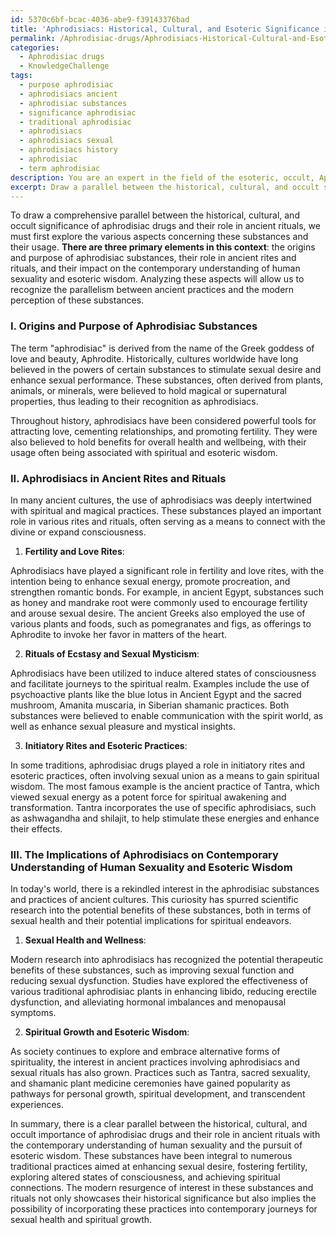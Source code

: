 ```yaml
---
id: 5370c6bf-bcac-4036-abe9-f39143376bad
title: 'Aphrodisiacs: Historical, Cultural, and Esoteric Significance in Ancient Rituals'
permalink: /Aphrodisiac-drugs/Aphrodisiacs-Historical-Cultural-and-Esoteric-Significance-in-Ancient-Rituals/
categories:
  - Aphrodisiac drugs
  - KnowledgeChallenge
tags:
  - purpose aphrodisiac
  - aphrodisiacs ancient
  - aphrodisiac substances
  - significance aphrodisiac
  - traditional aphrodisiac
  - aphrodisiacs
  - aphrodisiacs sexual
  - aphrodisiacs history
  - aphrodisiac
  - term aphrodisiac
description: You are an expert in the field of the esoteric, occult, Aphrodisiac drugs and Education. You are a writer of tests, challenges, books and deep knowledge on Aphrodisiac drugs for initiates and students to gain deep insights and understanding from. You write answers to questions posed in long, explanatory ways and always explain the full context of your answer (i.e., related concepts, formulas, examples, or history), as well as the step-by-step thinking process you take to answer the challenges. Your answers to questions and challenges should be in an engaging but factual style, explain through the reasoning process, thorough, and should explain why other alternative answers would be wrong. Summarize the key themes, ideas, and conclusions at the end.
excerpt: Draw a parallel between the historical, cultural, and occult significance of aphrodisiac drugs and their role in ancient rituals, while analyzing the implications these substances have on the contemporary understanding of human sexuality and the pursuit of esoteric wisdom.
---
```

To draw a comprehensive parallel between the historical, cultural, and occult significance of aphrodisiac drugs and their role in ancient rituals, we must first explore the various aspects concerning these substances and their usage. ****There are three primary elements in this context****: the origins and purpose of aphrodisiac substances, their role in ancient rites and rituals, and their impact on the contemporary understanding of human sexuality and esoteric wisdom. Analyzing these aspects will allow us to recognize the parallelism between ancient practices and the modern perception of these substances.

### I. Origins and Purpose of Aphrodisiac Substances

The term "aphrodisiac" is derived from the name of the Greek goddess of love and beauty, Aphrodite. Historically, cultures worldwide have long believed in the powers of certain substances to stimulate sexual desire and enhance sexual performance. These substances, often derived from plants, animals, or minerals, were believed to hold magical or supernatural properties, thus leading to their recognition as aphrodisiacs.

Throughout history, aphrodisiacs have been considered powerful tools for attracting love, cementing relationships, and promoting fertility. They were also believed to hold benefits for overall health and wellbeing, with their usage often being associated with spiritual and esoteric wisdom.

### II. Aphrodisiacs in Ancient Rites and Rituals

In many ancient cultures, the use of aphrodisiacs was deeply intertwined with spiritual and magical practices. These substances played an important role in various rites and rituals, often serving as a means to connect with the divine or expand consciousness.

1. **Fertility and Love Rites**:

Aphrodisiacs have played a significant role in fertility and love rites, with the intention being to enhance sexual energy, promote procreation, and strengthen romantic bonds. For example, in ancient Egypt, substances such as honey and mandrake root were commonly used to encourage fertility and arouse sexual desire. The ancient Greeks also employed the use of various plants and foods, such as pomegranates and figs, as offerings to Aphrodite to invoke her favor in matters of the heart.

2. **Rituals of Ecstasy and Sexual Mysticism**:

Aphrodisiacs have been utilized to induce altered states of consciousness and facilitate journeys to the spiritual realm. Examples include the use of psychoactive plants like the blue lotus in Ancient Egypt and the sacred mushroom, Amanita muscaria, in Siberian shamanic practices. Both substances were believed to enable communication with the spirit world, as well as enhance sexual pleasure and mystical insights.

3. **Initiatory Rites and Esoteric Practices**:

In some traditions, aphrodisiac drugs played a role in initiatory rites and esoteric practices, often involving sexual union as a means to gain spiritual wisdom. The most famous example is the ancient practice of Tantra, which viewed sexual energy as a potent force for spiritual awakening and transformation. Tantra incorporates the use of specific aphrodisiacs, such as ashwagandha and shilajit, to help stimulate these energies and enhance their effects.

### III. The Implications of Aphrodisiacs on Contemporary Understanding of Human Sexuality and Esoteric Wisdom

In today's world, there is a rekindled interest in the aphrodisiac substances and practices of ancient cultures. This curiosity has spurred scientific research into the potential benefits of these substances, both in terms of sexual health and their potential implications for spiritual endeavors.

1. **Sexual Health and Wellness**:

Modern research into aphrodisiacs has recognized the potential therapeutic benefits of these substances, such as improving sexual function and reducing sexual dysfunction. Studies have explored the effectiveness of various traditional aphrodisiac plants in enhancing libido, reducing erectile dysfunction, and alleviating hormonal imbalances and menopausal symptoms.

2. **Spiritual Growth and Esoteric Wisdom**:

As society continues to explore and embrace alternative forms of spirituality, the interest in ancient practices involving aphrodisiacs and sexual rituals has also grown. Practices such as Tantra, sacred sexuality, and shamanic plant medicine ceremonies have gained popularity as pathways for personal growth, spiritual development, and transcendent experiences.

In summary, there is a clear parallel between the historical, cultural, and occult importance of aphrodisiac drugs and their role in ancient rituals with the contemporary understanding of human sexuality and the pursuit of esoteric wisdom. These substances have been integral to numerous traditional practices aimed at enhancing sexual desire, fostering fertility, exploring altered states of consciousness, and achieving spiritual connections. The modern resurgence of interest in these substances and rituals not only showcases their historical significance but also implies the possibility of incorporating these practices into contemporary journeys for sexual health and spiritual growth.
